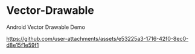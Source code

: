 # Vector-Drawable
Android Vector Drawable Demo



https://github.com/user-attachments/assets/e53225a3-1716-42f0-8ec0-d8e15f1e59f1





